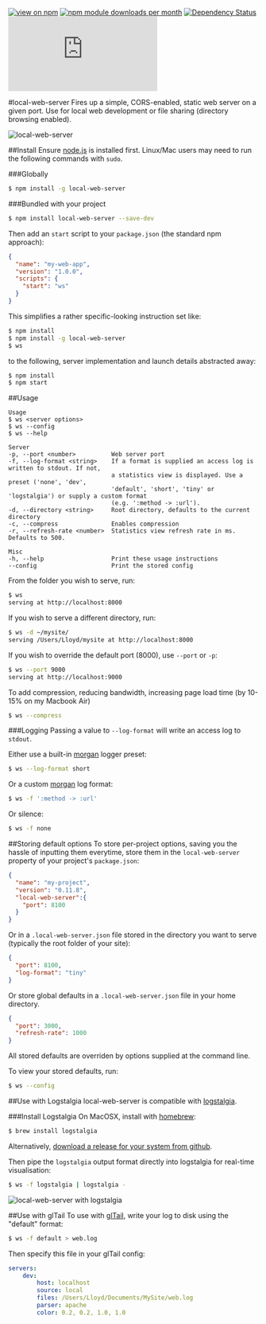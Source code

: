 [![view on npm](http://img.shields.io/npm/v/local-web-server.svg)](https://www.npmjs.org/package/local-web-server)
[![npm module downloads per month](http://img.shields.io/npm/dm/local-web-server.svg)](https://www.npmjs.org/package/local-web-server)
[![Dependency Status](https://david-dm.org/75lb/local-web-server.svg)](https://david-dm.org/75lb/local-web-server)
![Analytics](https://ga-beacon.appspot.com/UA-27725889-12/local-web-server/README.md?pixel)

#local-web-server
Fires up a simple, CORS-enabled, static web server on a given port. Use for local web development or file sharing (directory browsing enabled).

![local-web-server](http://75lb.github.io/local-web-server/ws.gif)

##Install
Ensure [node.js](http://nodejs.org) is installed first. Linux/Mac users may need to run the following commands with `sudo`.

###Globally
```sh
$ npm install -g local-web-server
```

###Bundled with your project
```sh
$ npm install local-web-server --save-dev
```

Then add an `start` script to your `package.json` (the standard npm approach):
```json
{
  "name": "my-web-app",
  "version": "1.0.0",
  "scripts": {
    "start": "ws"
  }
}
```
This simplifies a rather specific-looking instruction set like:

```sh
$ npm install
$ npm install -g local-web-server
$ ws
```

to the following, server implementation and launch details abstracted away:
```sh
$ npm install
$ npm start
```

##Usage
```
Usage
$ ws <server options>
$ ws --config
$ ws --help

Server
-p, --port <number>          Web server port
-f, --log-format <string>    If a format is supplied an access log is written to stdout. If not,
                             a statistics view is displayed. Use a preset ('none', 'dev',
                             'default', 'short', 'tiny' or 'logstalgia') or supply a custom format
                             (e.g. ':method -> :url').
-d, --directory <string>     Root directory, defaults to the current directory
-c, --compress               Enables compression
-r, --refresh-rate <number>  Statistics view refresh rate in ms. Defaults to 500.

Misc
-h, --help                   Print these usage instructions
--config                     Print the stored config
```

From the folder you wish to serve, run:
```sh
$ ws
serving at http://localhost:8000
```

If you wish to serve a different directory, run:
```sh
$ ws -d ~/mysite/
serving /Users/Lloyd/mysite at http://localhost:8000
```

If you wish to override the default port (8000), use `--port` or `-p`:
```sh
$ ws --port 9000
serving at http://localhost:9000
```

To add compression, reducing bandwidth, increasing page load time (by 10-15% on my Macbook Air)
```sh
$ ws --compress
```

###Logging
Passing a value to `--log-format` will write an access log to `stdout`.

Either use a built-in [morgan](https://github.com/expressjs/morgan) logger preset:
```sh
$ ws --log-format short
```

Or a custom [morgan](https://github.com/expressjs/morgan) log format:
```sh
$ ws -f ':method -> :url'
```

Or silence:
```sh
$ ws -f none
```

##Storing default options
To store per-project options, saving you the hassle of inputting them everytime, store them in the `local-web-server` property of your project's `package.json`:
```json
{
  "name": "my-project",
  "version": "0.11.8",
  "local-web-server":{
    "port": 8100
  }
}
```

Or in a `.local-web-server.json` file stored in the directory you want to serve (typically the root folder of your site):
```json
{
  "port": 8100,
  "log-format": "tiny"
}
```

Or store global defaults in a `.local-web-server.json` file in your home directory.
```json
{
  "port": 3000,
  "refresh-rate": 1000
}
```

All stored defaults are overriden by options supplied at the command line.

To view your stored defaults, run:

```sh
$ ws --config
```

##Use with Logstalgia
local-web-server is compatible with [logstalgia](http://code.google.com/p/logstalgia/).

###Install Logstalgia
On MacOSX, install with [homebrew](http://brew.sh):
```sh
$ brew install logstalgia
```

Alternatively, [download a release for your system from github](https://github.com/acaudwell/Logstalgia/releases/latest).

Then pipe the `logstalgia` output format directly into logstalgia for real-time visualisation:
```sh
$ ws -f logstalgia | logstalgia -
```

![local-web-server with logstalgia](http://75lb.github.io/local-web-server/logstagia.gif)

##Use with glTail
To use with [glTail](http://www.fudgie.org), write your log to disk using the "default" format:
```sh
$ ws -f default > web.log
```

Then specify this file in your glTail config:

```yaml
servers:
    dev:
        host: localhost
        source: local
        files: /Users/Lloyd/Documents/MySite/web.log
        parser: apache
        color: 0.2, 0.2, 1.0, 1.0
```
